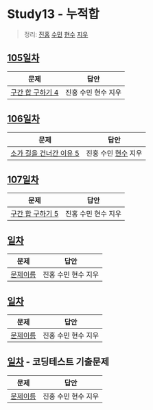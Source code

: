 # Study13 - 누적합
> 정리: [진홍](self_study/kjh.md) [수민](self_study/ysm.md) [현수](self_study/hhs.md) [지우](self_study/sjw.md)

## [105일차](Day105)

| 문제                 | 답안                |
| -------------------- | ------------------- |
| [구간 합 구하기 4](https://www.acmicpc.net/problem/11659) | 진홍 수민 현수 지우 |

## [106일차](Day106)

| 문제                 | 답안                |
| -------------------- | ------------------- |
| [소가 길을 건너간 이유 5](https://www.acmicpc.net/problem/14465) | 진홍 수민 [현수](Day106/hhs.java) 지우 |

## [107일차](Day107)

| 문제                 | 답안                |
| -------------------- | ------------------- |
| [구간 합 구하기 5](https://www.acmicpc.net/problem/11660) | 진홍 수민 현수 지우 |

## [일차](Day)

| 문제                 | 답안                |
| -------------------- | ------------------- |
| [문제이름](문제링크) | 진홍 수민 현수 지우 |

## [일차](Day)

| 문제                 | 답안                |
| -------------------- | ------------------- |
| [문제이름](문제링크) | 진홍 수민 현수 지우 |

## [일차](Day) - 코딩테스트 기출문제

| 문제                 | 답안                |
| -------------------- | ------------------- |
| [문제이름](문제링크) | 진홍 수민 현수 지우 |
